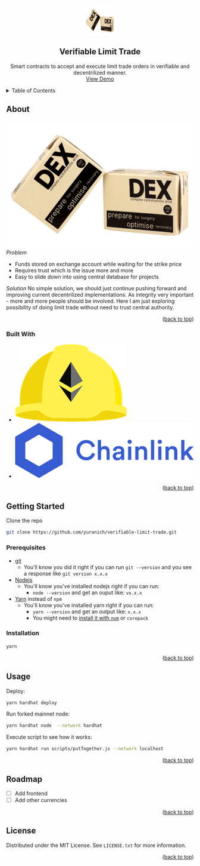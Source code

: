 <a name="readme-top"></a>


<!-- PROJECT LOGO -->
<br />
<div align="center">
  <a href="https://github.com/yuranich/verifiable-limit-trade">
    <img src="images/dex.png" alt="Logo" width="80" height="80">
  </a>

<h2 align="center">Verifiable Limit Trade</h3>

  <p align="center">
    Smart contracts to accept and execute limit trade orders in verifiable and decentrilized manner.
    <br />
    <a href="https://youtu.be/6gFiSFbpynw">View Demo</a>
  </p>
</div>



<!-- TABLE OF CONTENTS -->
<details>
  <summary>Table of Contents</summary>
  <ol>
    <li>
      <a href="#about-the-project">About</a>
      <ul>
        <li><a href="#built-with">Built With</a></li>
      </ul>
    </li>
    <li>
      <a href="#getting-started">Getting Started</a>
      <ul>
        <li><a href="#prerequisites">Prerequisites</a></li>
        <li><a href="#installation">Installation</a></li>
      </ul>
    </li>
    <li><a href="#usage">Usage</a></li>
    <li><a href="#roadmap">Roadmap</a></li>
  </ol>
</details>



<!-- ABOUT THE PROJECT -->
## About

[![Product Name Screen Shot][product-screenshot]](https://example.com)
*Problem*
* Funds stored on exchange account while waiting for the strike price
* Requires trust which is the issue more and more
* Easy to slide down into using central database for projects

*Solution*
No simple solution, we should just continue pushing forward and improving current decentrilized implementations.
As integrity very important - more and more people should be involved.
Here I am just exploring possibility of doing limit trade without need to trust central authority.


<p align="right">(<a href="#readme-top">back to top</a>)</p>



### Built With

* [![Hardhat][Hardhat]][Hardhat-url]
* [![Chainlink][Chainlink]][Chainlink-url]


<p align="right">(<a href="#readme-top">back to top</a>)</p>



<!-- GETTING STARTED -->
## Getting Started

Clone the repo
   ```sh
   git clone https://github.com/yuranich/verifiable-limit-trade.git
   ```

### Prerequisites

- [git](https://git-scm.com/book/en/v2/Getting-Started-Installing-Git)
  - You'll know you did it right if you can run `git --version` and you see a response like `git version x.x.x`
- [Nodejs](https://nodejs.org/en/)
  - You'll know you've installed nodejs right if you can run:
    - `node --version` and get an ouput like: `vx.x.x`
- [Yarn](https://yarnpkg.com/getting-started/install) instead of `npm`
  - You'll know you've installed yarn right if you can run:
    - `yarn --version` and get an output like: `x.x.x`
    - You might need to [install it with `npm`](https://classic.yarnpkg.com/lang/en/docs/install/) or `corepack`

### Installation

```sh
yarn
```

<p align="right">(<a href="#readme-top">back to top</a>)</p>



<!-- USAGE EXAMPLES -->
## Usage

Deploy:

```sh
yarn hardhat deploy
```

Run forked mainnet node:

```sh
yarn hardhat node  --network hardhat
```

Execute script to see how it works:

```sh
yarn hardhat run scripts/putTogether.js --network localhost
```

<p align="right">(<a href="#readme-top">back to top</a>)</p>



<!-- ROADMAP -->
## Roadmap

- [ ] Add frontend
- [ ] Add other currencies

<p align="right">(<a href="#readme-top">back to top</a>)</p>


<!-- LICENSE -->
## License

Distributed under the MIT License. See `LICENSE.txt` for more information.

<p align="right">(<a href="#readme-top">back to top</a>)</p>



<!-- MARKDOWN LINKS & IMAGES -->
<!-- https://www.markdownguide.org/basic-syntax/#reference-style-links -->
[product-screenshot]: images/dex.png
[Hardhat]: images/hardhat-logo.png
[Hardhat-url]: https://hardhat.org/
[Chainlink]: images/chainlink-logo.png
[Chainlink-url]: https://chain.link/
